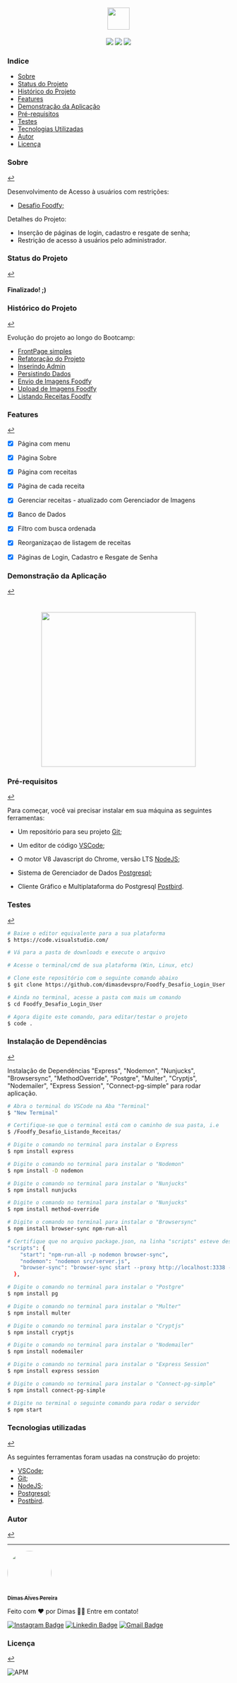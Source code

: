 <h1 align="center"><img src="assets/logo.png" height="50" weigth="50"></h1>

<p align="center"><img src="https://img.shields.io/badge/<HTML>-<green>"> <img src="https://img.shields.io/badge/<CSS>-<green>"> <img src="https://img.shields.io/badge/<Javascript>-<green>"> 

### Indice
<!--ts-->
* [Sobre](#sobre)
* [Status do Projeto](#status-do-projeto)
* [Histórico do Projeto](#historico-do-projeto)
* [Features](#features)
* [Demonstração da Aplicação](#demonstração-da-aplicação)
* [Pré-requisitos](#pré-requisitos)
* [Testes](#testes)
* [Tecnologias Utilizadas](#tecnologias-utilizadas)
* [Autor](#autor)
* [Licença](#licença)

<!--te-->

### Sobre 
[↩](#indice)

<p>Desenvolvimento de Acesso à usuários com restrições:</p>
<ul >
 <li><a href="https://github.com/rocketseat-education/bootcamp-launchbase-desafios-10" target="_blank">Desafio Foodfy;</a></li>
</ul>
<p>Detalhes do Projeto:</p>
<ul>
 <li>Inserção de páginas de login, cadastro e resgate de senha;</li>
 <li>Restrição de acesso à usuários pelo administrador.</li>
</ul>

### Status do Projeto 
[↩](#indice)

<h4> 	
Finalizado! ;)
</h4>

### Histórico do Projeto 
[↩](#indice)

<p>Evolução do projeto ao longo do Bootcamp:</p>
<ul>
<li><a href="https://github.com/dimasdevspro/Site_Foodfy">FrontPage simples</a></li>
<li><a href="https://github.com/dimasdevspro/Project_Foodfy_Refatorado">Refatoração do Projeto</a></li>
<li><a href="https://github.com/dimasdevspro/Desafio_Foodfy_Admin">Inserindo Admin</a></li>
<li><a href="https://github.com/dimasdevspro/Desafio_Foodfy_Persistindo_Dados">Persistindo Dados</a></li>
<li><a href="https://github.com/dimasdevspro/Desafio_Foodfy_">Envio de Imagens Foodfy</a></li>
<li><a href="https://github.com/dimasdevspro/Foodfy_Desafio_Upload_Imagens">Upload de Imagens Foodfy<a></li>
<li><a href="https://github.com/dimasdevspro/Foodfy_Desafio_Listando_Receitas">Listando Receitas Foodfy<a></li>
</ul>


### Features 
[↩](#indice)

- [x] Página com menu
- [x] Página Sobre
- [x] Página com receitas
- [x] Página de cada receita
- [x] Gerenciar receitas - atualizado com Gerenciador de Imagens
- [x] Banco de Dados
- [x] Filtro com busca ordenada
- [x] Reorganizaçao de listagem de receitas
- [x] Páginas de Login, Cadastro e Resgate de Senha


### Demonstração da Aplicação 
[↩](#indice)

<h1 align="center"><img src="screenshots/Foodfy_Login_User.gif" height="350" weigth="550"></h1>

### Pré-requisitos 
[↩](#indice)

Para começar, você vai precisar instalar em sua máquina as seguintes ferramentas:

- Um repositório para seu projeto [Git](https://git-scm.com);

- Um editor de código [VSCode](https://code.visualstudio.com/);

- O motor V8 Javascript do Chrome, versão LTS [NodeJS](https://nodejs.org/en/download/);

- Sistema de Gerenciador de Dados [Postgresql](https://www.postgresql.org/download/);

- Cliente Gráfico e Multiplataforma do Postgresql [Postbird](https://www.electronjs.org/apps/postbird).


### Testes 
[↩](#indice)

```bash
# Baixe o editor equivalente para a sua plataforma
$ https://code.visualstudio.com/

# Vá para a pasta de downloads e execute o arquivo

# Acesse o terminal/cmd de sua plataforma (Win, Linux, etc)

# Clone este repositório com o seguinte comando abaixo
$ git clone https://github.com/dimasdevspro/Foodfy_Desafio_Login_User

# Ainda no terminal, acesse a pasta com mais um comando
$ cd Foodfy_Desafio_Login_User

# Agora digite este comando, para editar/testar o projeto
$ code .

```

### Instalação de Dependências 
[↩](#indice)

Instalação de Dependências "Express", "Nodemon", "Nunjucks", "Browsersync", "MethodOverride", "Postgre", "Multer", "Cryptjs", "Nodemailer", "Express Session", "Connect-pg-simple" para rodar aplicação.

```bash
# Abra o terminal do VSCode na Aba "Terminal"
$ "New Terminal"

# Certifique-se que o terminal está com o caminho de sua pasta, i.e
$ /Foodfy_Desafio_Listando_Receitas/

# Digite o comando no terminal para instalar o Express
$ npm install express

# Digite o comando no terminal para instalar o "Nodemon"
$ npm install -D nodemon

# Digite o comando no terminal para instalar o "Nunjucks"
$ npm install nunjucks

# Digite o comando no terminal para instalar o "Nunjucks"
$ npm install method-override

# Digite o comando no terminal para instalar o "Browsersync"
$ npm install browser-sync npm-run-all

# Certifique que no arquivo package.json, na linha "scripts" esteve descrito:
"scripts": {
    "start": "npm-run-all -p nodemon browser-sync",
    "nodemon": "nodemon src/server.js",
    "browser-sync": "browser-sync start --proxy http://localhost:3338 --files 'public, src/app/admin, src/app/views'"
  },

# Digite o comando no terminal para instalar o "Postgre"
$ npm install pg

# Digite o comando no terminal para instalar o "Multer"
$ npm install multer

# Digite o comando no terminal para instalar o "Cryptjs"
$ npm install cryptjs

# Digite o comando no terminal para instalar o "Nodemailer"
$ npm install nodemailer

# Digite o comando no terminal para instalar o "Express Session"
$ npm install express session

# Digite o comando no terminal para instalar o "Connect-pg-simple"
$ npm install connect-pg-simple

# Digite no terminal o seguinte comando para rodar o servidor
$ npm start

```

### Tecnologias utilizadas 
[↩](#indice)

As seguintes ferramentas foram usadas na construção do projeto:

- [VSCode](https://code.visualstudio.com/);
- [Git](https://git-scm.com);
- [NodeJS](https://nodejs.org/en/download/);
- [Postgresql](https://www.postgresql.org/download/);
- [Postbird](https://www.electronjs.org/apps/postbird).


### Autor 
[↩](#indice)

---

<a href="https://github.com/dimasdevspro">
 <img style="border-radius: 50%;" src="https://avatars1.githubusercontent.com/u/53888623?s=460&u=3c88fc42c7a0dc90293f9480a4288bf2f6a09396&v=4" width="100px;" alt=""/>
 <br />
 <sub><b>Dimas Alves Pereira</b></sub></a> <a href="https://github.com/dimasdevspro" title="Github"></a>


Feito com ❤️ por Dimas 👋🏽 Entre em contato!

[![Instagram Badge](https://img.shields.io/badge/-@dimasdevspro-f09433?style=flat-square&labelColor=f09433&logo=instagram&logoColor=white&link=https://www.instagram.com/dimasdevspro/)](https://www.instagram.com/dimasdevspro/) [![Linkedin Badge](https://img.shields.io/badge/-Dimas-blue?style=flat-square&logo=Linkedin&logoColor=white&link=https://www.linkedin.com/in/dimas_apereira/)](https://www.linkedin.com/in/dimas-apereira/) 
[![Gmail Badge](https://img.shields.io/badge/-dimasdevspro@gmail.com-c14438?style=flat-square&logo=Gmail&logoColor=white&link=mailto:dimasdevspro@gmail.com)](mailto:dimasdevspro@gmail.com)


### Licença 
[↩](#indice)

<img alt="APM" src="https://img.shields.io/apm/l/vim-mode">
